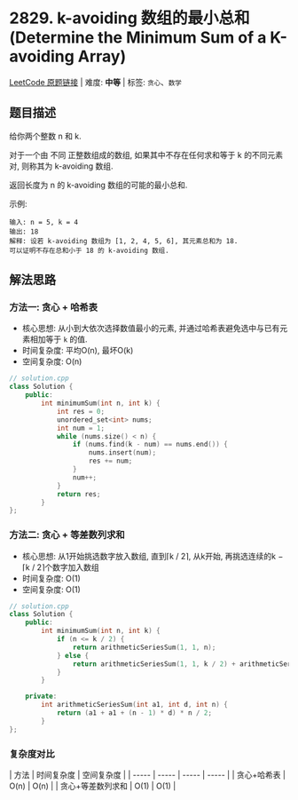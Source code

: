 # 2829. k-avoiding 数组的最小总和 (Determine the Minimum Sum of a K-avoiding Array)

[LeetCode 原题链接](https://leetcode.cn/problems/determine-the-minimum-sum-of-a-k-avoiding-array/) | 难度: **中等** | 标签: `贪心`、`数学`

## 题目描述

给你两个整数 n 和 k.

对于一个由 不同 正整数组成的数组, 如果其中不存在任何求和等于 k 的不同元素对, 则称其为 k-avoiding 数组.

返回长度为 n 的 k-avoiding 数组的可能的最小总和.

示例:

```plaintext
输入: n = 5, k = 4
输出: 18
解释: 设若 k-avoiding 数组为 [1, 2, 4, 5, 6], 其元素总和为 18.
可以证明不存在总和小于 18 的 k-avoiding 数组.
```

## 解法思路

### 方法一: 贪心 + 哈希表

- 核心思想: 从小到大依次选择数值最小的元素, 并通过哈希表避免选中与已有元素相加等于 `k` 的值.
- 时间复杂度: 平均O(n), 最坏O(k)
- 空间复杂度: O(n)

``` cpp
// solution.cpp
class Solution {
    public:
        int minimumSum(int n, int k) {
            int res = 0;
            unordered_set<int> nums;
            int num = 1;
            while (nums.size() < n) {
                if (nums.find(k - num) == nums.end()) {
                    nums.insert(num);
                    res += num;
                }
                num++;
            }
            return res;
        }
};
```

### 方法二: 贪心 + 等差数列求和

- 核心思想: 从1开始挑选数字放入数组, 直到⌈k / 2​⌉, 从k开始, 再挑选连续的k − ⌈k / 2​⌉个数字加入数组
- 时间复杂度: O(1)
- 空间复杂度: O(1)

``` cpp
// solution.cpp
class Solution {
    public:
        int minimumSum(int n, int k) {
            if (n <= k / 2) {
                return arithmeticSeriesSum(1, 1, n);
            } else {
                return arithmeticSeriesSum(1, 1, k / 2) + arithmeticSeriesSum(k, 1, n - k / 2);
            }
        }

    private:
        int arithmeticSeriesSum(int a1, int d, int n) {
            return (a1 + a1 + (n - 1) * d) * n / 2;
        }
};
```

### 复杂度对比

| 方法 | 时间复杂度 | 空间复杂度 |
| ----- | ----- | ----- | ----- |
| 贪心+哈希表 | O(n) | O(n) |
| 贪心+等差数列求和 | O(1) | O(1) |
